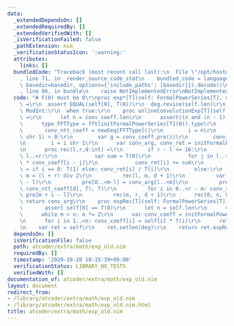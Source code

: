 ```yaml
---
data:
  _extendedDependsOn: []
  _extendedRequiredBy: []
  _extendedVerifiedWith: []
  _isVerificationFailed: false
  _pathExtension: nim
  _verificationStatusIcon: ':warning:'
  attributes:
    links: []
  bundledCode: "Traceback (most recent call last):\n  File \"/opt/hostedtoolcache/Python/3.10.8/x64/lib/python3.10/site-packages/onlinejudge_verify/documentation/build.py\"\
    , line 71, in _render_source_code_stat\n    bundled_code = language.bundle(stat.path,\
    \ basedir=basedir, options={'include_paths': [basedir]}).decode()\n  File \"/opt/hostedtoolcache/Python/3.10.8/x64/lib/python3.10/site-packages/onlinejudge_verify/languages/nim.py\"\
    , line 86, in bundle\n    raise NotImplementedError\nNotImplementedError\n"
  code: "# F(0) must be 0\r\nproc exp*[T](self: FormalPowerSeries[T], deg = -1):auto\
    \ =\r\n  assert EQUAL(self[0], T(0))\r\n  deg.revise(self.len)\r\n   when T is\
    \ ModInt:\r\n  when true:\r\n    proc onlineConvolutionExp[T](self, conv_coeff:FormalPowerSeries[T]):auto\
    \ =\r\n      let n = conv_coeff.len\r\n      assert((n and (n - 1)) == 0)\r\n\
    \      type FFTType = fft(initFormalPowerSeries[T](0)).type\r\n      var\r\n \
    \       conv_ntt_coeff = newSeq[FFTType]()\r\n        i = n\r\n      while (i\
    \ shr 1) > 0:\r\n        var g = conv_coeff.pre(i)\r\n        conv_ntt_coeff.add(fft(g))\r\
    \n        i = i shr 1\r\n      var conv_arg, conv_ret = initFormalPowerSeries[T](n)\r\
    \n      proc rec(l,r,d:int) =\r\n        if r - l <= 16:\r\n          for i in\
    \ l..<r:\r\n            var sum = T(0)\r\n            for j in l..<i: sum += conv_arg[j]\
    \ * conv_coeff[i - j]\r\n            conv_ret[i] += sum\r\n            conv_arg[i]\
    \ = if i == 0: T(1) else: conv_ret[i] / T(i)\r\n        else:\r\n          var\
    \ m = (l + r) div 2\r\n          rec(l, m, d + 1)\r\n          var pre = initFormalPowerSeries[T](r\
    \ - l)\r\n          pre[0..<m-l] = conv_arg[l..<m]\r\n          pre = ifft(dot(fft(pre),\
    \ conv_ntt_coeff[d], T), T)\r\n          for i in 0..<r - m: conv_ret[m + i] +=\
    \ pre[m + i - l]\r\n          rec(m, r, d + 1)\r\n      rec(0, n, 0)\r\n     \
    \ return conv_arg\r\n    proc expRec[T](self: FormalPowerSeries[T]):auto =\r\n\
    \       assert self[0] == T(0)\r\n      let n = self.len\r\n      var m = 1\r\n\
    \      while m < n: m *= 2\r\n      var conv_coeff = initFormalPowerSeries[T](m)\r\
    \n      for i in 1..<n: conv_coeff[i] = self[i] * T(i)\r\n      return self.onlineConvolutionExp(conv_coeff).pre(n)\r\
    \n    var ret = self\r\n    ret.setlen(deg)\r\n    return ret.expRec()\r\n\r\n"
  dependsOn: []
  isVerificationFile: false
  path: atcoder/extra/math/exp_old.nim
  requiredBy: []
  timestamp: '2020-10-20 18:15:39+09:00'
  verificationStatus: LIBRARY_NO_TESTS
  verifiedWith: []
documentation_of: atcoder/extra/math/exp_old.nim
layout: document
redirect_from:
- /library/atcoder/extra/math/exp_old.nim
- /library/atcoder/extra/math/exp_old.nim.html
title: atcoder/extra/math/exp_old.nim
---
```

